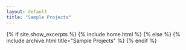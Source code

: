 ```yaml
---
layout: default
title: "Sample Projects"
---
```


{% if site.show_excerpts %}
  {% include home.html %}
{% else %}
  {% include archive.html title="Sample Projects" %}
{% endif %}
